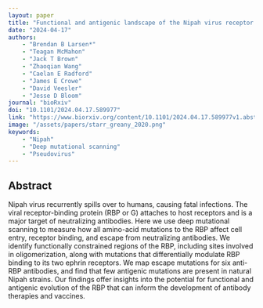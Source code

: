 ```yaml
---
layout: paper
title: "Functional and antigenic landscape of the Nipah virus receptor binding protein"
date: "2024-04-17"
authors: 
    - "Brendan B Larsen*"
    - "Teagan McMahon"
    - "Jack T Brown"
    - "Zhaoqian Wang"
    - "Caelan E Radford"
    - "James E Crowe"
    - "David Veesler"
    - "Jesse D Bloom"
journal: "bioRxiv"
doi: "10.1101/2024.04.17.589977"
link: "https://www.biorxiv.org/content/10.1101/2024.04.17.589977v1.abstract"
image: "/assets/papers/starr_greany_2020.png"
keywords:
    - "Nipah"
    - "Deep mutational scanning"
    - "Pseudovirus"
---
```


## Abstract

Nipah virus recurrently spills over to humans, causing fatal infections. The viral receptor-binding protein (RBP or G) attaches to host receptors and is a major target of neutralizing antibodies. Here we use deep mutational scanning to measure how all amino-acid mutations to the RBP affect cell entry, receptor binding, and escape from neutralizing antibodies. We identify functionally constrained regions of the RBP, including sites involved in oligomerization, along with mutations that differentially modulate RBP binding to its two ephrin receptors. We map escape mutations for six anti-RBP antibodies, and find that few antigenic mutations are present in natural Nipah strains. Our findings offer insights into the potential for functional and antigenic evolution of the RBP that can inform the development of antibody therapies and vaccines.
